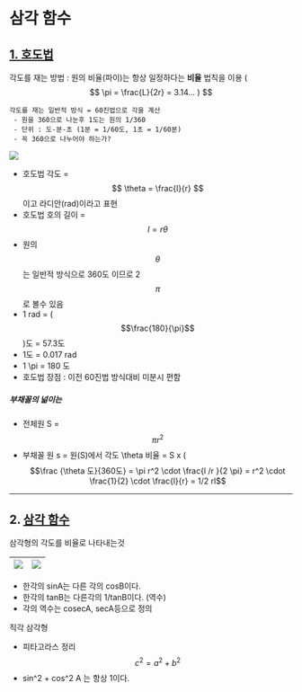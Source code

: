 # 삼각 함수

## [1. 호도법 ](https://www.youtube.com/watch?v=EnZbFxXkxn8)




각도를 재는 방법 : 원의 비율(파이)는 항상 일정하다는 **비율** 법칙을 이용 ( $$ \pi = \frac{L}{2r} = 3.14... ) $$

```
각도를 재는 일반적 방식 = 60진법으로 각을 계산 
 - 원을 360으로 나눈후 1도는 원의 1/360 
 - 단위 : 도-분-초 (1분 = 1/60도, 1초 = 1/60분)
 - 꼭 360으로 나누어야 하는가? 
 ```




![](https://i.imgur.com/kVTvCiM.png)

- 호도법 각도 = $$ \theta = \frac{l}{r} $$ 이고 라디안(rad)이라고 표현
- 호도법 호의 길이 = $$ l = r\theta $$
- 원의 $$\theta$$ 는 일반적 방식으로 360도 이므로 2 $$\pi$$로 볼수 있음 
- 1 rad = ($$\frac{180}{\pi}$$)도 = 57.3도
- 1도 = 0.017 rad
- 1 \pi = 180 도
- 호도법 장점 : 이전 60진법 방식대비 미분시 편함



##### 부채꼴의 넒이는 

- 전체원 S = $$ \pi r^2 $$
- 부채꼴 원 s = 원(S)에서 각도 \theta 비율 = S x ( $$\frac {\theta 도}{360도} = \pi r^2 \cdot \frac{l /r }{2 \pi} = r^2 \cdot \frac{1}{2} \cdot \frac{l}{r} = 1/2 rl$$



---

## 2. [삼각 함수](https://www.youtube.com/watch?time_continue=1&v=scqdoB1kl3g)


삼각형의 각도를 비율로 나타내는것 

|![](https://i.imgur.com/SPuCd3B.png)|![](https://i.imgur.com/14ils1b.png)|
|-|-|

- 한각의 sinA는 다른 각의 cosB이다. 
- 한각의 tanB는 다른각의 1/tanB이다. (역수)
- 각의 역수는 cosecA, secA등으로 정의 


직각 삼각형
- 피타고라스 정리 $$ c^2 = a^2 + b^2  $$
- sin^2 + cos^2 A 는 항상 1이다. 

